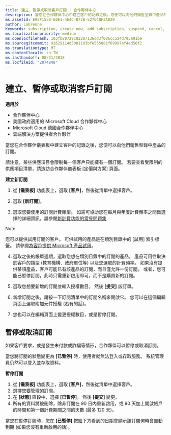 ```yaml
---
title: 建立、暫停或取消客戶訂閱 | 合作夥伴中心
description: 當您在合作夥伴中心中建立客戶的記錄之後，您便可以向他們銷售型錄中產品的訂閱。
ms.assetid: E95F1538-60E1-464C-B72B-52764BF3A820
author: Labrenne
Keywords: subscription, create new, add subscription, suspend, cancel,
ms.localizationpriority: medium
ms.openlocfilehash: 103fb80729c82287136dd3f006cc514d795a91be
ms.sourcegitcommit: 92629114d5081103bfe555081f69997af4ed56f2
ms.translationtype: MT
ms.contentlocale: zh-TW
ms.lasthandoff: 08/31/2018
ms.locfileid: "2874848"
---
```

# <a name="create-suspend-or-cancel-customer-subscriptions"></a>建立、暫停或取消客戶訂閱

**適用於**

-  合作夥伴中心
-  美國政府適用的 Microsoft Cloud 合作夥伴中心
-  Microsoft Cloud 德國合作夥伴中心
-  雲端解決方案提供者合作夥伴

當您在合作夥伴儀表板中建立客戶的記錄之後，您便可以向他們銷售型錄中產品的訂閱。

請注意，某些供應項目會限制每一個客戶只能擁有一個訂閱。 若要查看受限制的供應項目清單，請造訪合作夥伴儀表板 [定價與方案] 頁面。 


**建立新訂閱**

1.  從 **\[儀表板\]** 功能表上，選取 **\[客戶\]**，然後從清單中選擇客戶。

2.  選取 **\[新訂閱\]**。

3.  選取您要使用的訂閱計費類型。  如需可協助您在每月與年度計費頻率之間做選擇的詳細資訊，請參閱[新計費功能的常見問題集](faq-about-new-billing-features.md)
 
 >[!Note]
 >您可以提供試用訂閱的客戶。 可供試用的產品是在類別目錄中的 [試用] 索引標籤。 請參閱[為客戶提供 Microsoft 產品試用](offer-your-customers-trials-of-microsoft-products.md)。

 
4. 選取之後的帳單週期，選取您想在類別目錄中的訂閱的產品。 產品可用性取決於客戶的類型 (教育機構、政府單位等) 以及您選取的計費頻率。 如果沒有提供某項產品，客戶可能已有該產品的訂閱，而且僅允許一份訂閱。 或者，您可能已暫停訂閱，此時只需重新啟用即可，而不是購買新的訂閱。

5. 選取您想要新增的訂閱並輸入授權數目。 然後 **\[提交\]** 該訂單。

6.  新增訂閱之後，請按一下訂閱清單中的訂閱名稱來開啟它。 您可以在這個編輯頁面上選取附加元件授權 (若有的話)。

7.  您也可以在編輯頁面上變更授權數目，或是暫停訂閱。

## <a name="suspend-or-cancel-a-subscription"></a>暫停或取消訂閱

如果客戶要求，或是發生未付款或詐騙等情形，合作夥伴可以暫停或取消訂閱。

當您將訂閱的狀態變更為 **\[已暫停\]** 時，使用者就無法登入或存取服務。 系統管理員仍然可以登入並存取資料。

**暫停訂閱**

1.  從 **\[儀表板\]** 功能表上，選取 **\[客戶\]**，然後從清單中選擇客戶。
2.  選擇您要管理的訂閱。
3.  在 **\[狀態\]** 區段中，選擇 **\[已暫停\]**。 然後 **\[提交\]** 變更。
4.  所有的資料將被刪除，除非訂閱在 90 日内重新啟用，或 90 天加上開啟帳戶的時間和第一個計費期間之間的天數 (最多 120 天)。

當您在暫停訂閱時，您在 **\[已暫停\]** 按鈕下方看到的日期會顯示該訂閱何時會自動到期 (如果您沒有重新啟用的話)。 




 



